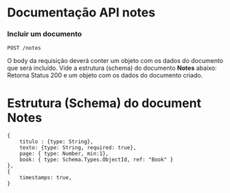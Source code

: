 # Documentação API notes

### Incluir um documento

```
POST /notes

```

O body da requisição deverá conter um objeto com os dados do documento que será incluído. Vide a estrutura (schema) do documento **Notes** abaixo:
Retorna Status 200 e um objeto com os dados do documento criado.

# Estrutura (Schema) do document Notes

```
{
    titulo : {type: String},
    texto: {type: String, required: true},
    page: { type: Number, min:1},
    book: { type: Schema.Types.ObjectId, ref: "Book" }
},
{
    timestamps: true,
}
```
